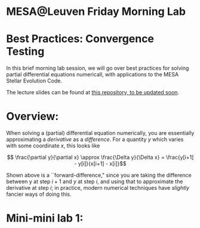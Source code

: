 
# MESA@Leuven Friday Morning Lab

# Best Practices: Convergence Testing 

In this brief morning lab session, we will go over best practices for solving partial differential equations numericall, with applications to the MESA Stellar Evolution Code.

The lecture slides can be found at [this repository, to be updated soon](https://broken-url.com). 

# Overview: 
When solving a (partial) differential equation numerically, you are essentially approximating a _derivative_ as a _difference_. For a quantity $y$ which varies with some coordinate $x$, this looks like

$$ \frac{\partial y}{\partial x} \approx \frac{\Delta y}{\Delta x} = \frac{y[i+1] - y[i]}{x[i+1] - x[i]}$$

Shown above is a ``forward-difference," since you are taking the difference between y at step $i+1$ and $y$ at step $i$, and using that to approximate the derivative at step $i$; in practice, modern numerical techniques have _slightly_ fancier ways of doing this. 

# Mini-mini lab 1: 
